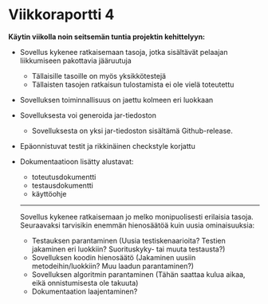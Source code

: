 # Viikkoraportti 4

**Käytin viikolla noin seitsemän tuntia projektin kehittelyyn:** 

* Sovellus kykenee ratkaisemaan tasoja, jotka sisältävät pelaajan liikkumiseen pakottavia jääruutuja  
  * Tällaisille tasoille on myös yksikkötestejä
  * Tällaisten tasojen ratkaisun tulostamista ei ole vielä toteutettu
* Sovelluksen toiminnallisuus on jaettu kolmeen eri luokkaan
* Sovelluksesta voi generoida jar-tiedoston
  * Sovelluksesta on yksi jar-tiedoston sisältämä Github-release.
* Epäonnistuvat testit ja rikkinäinen checkstyle korjattu
* Dokumentaatioon lisätty alustavat:
  * toteutusdokumentti
  * testausdokumentti
  * käyttöohje
  
  --------------------------------------------------
  
  Sovellus kykenee ratkaisemaan jo melko monipuolisesti erilaisia tasoja. Seuraavaksi tarvisikin enemmän hienosäätöä kuin uusia ominaisuuksia:
  
  * Testauksen parantaminen (Uusia testiskenaarioita? Testien jakaminen eri luokkiin? Suorituskyky- tai muuta testausta?)
  * Sovelluksen koodin hienosäätö (Jakaminen uusiin metodeihin/luokkiin? Muu laadun parantaminen?)
  * Sovelluksen algoritmin parantaminen (Tähän saattaa kulua aikaa, eikä onnistumisesta ole takuuta)
  * Dokumentaation laajentaminen?
